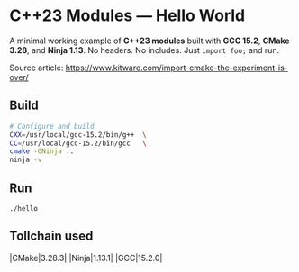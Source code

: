 # C++23 Modules — Hello World

A minimal working example of **C++23 modules** built with **GCC 15.2**, **CMake 3.28**, and **Ninja 1.13**.
No headers. No includes. Just `import foo;` and run.

Source article: https://www.kitware.com/import-cmake-the-experiment-is-over/

## Build

```bash
# Configure and build
CXX=/usr/local/gcc-15.2/bin/g++  \
CC=/usr/local/gcc-15.2/bin/gcc   \
cmake -GNinja ..
ninja -v
```

## Run

```
./hello
```

## Tollchain used
|CMake|3.28.3|
|Ninja|1.13.1|
|GCC|15.2.0|
